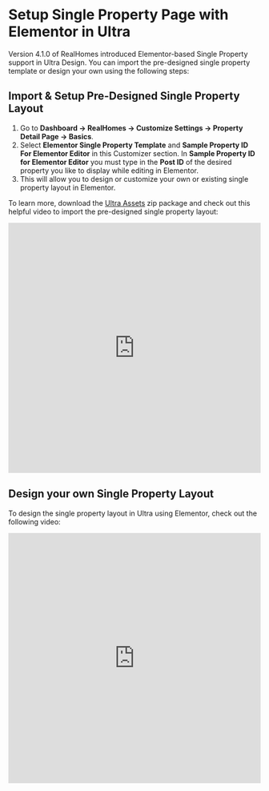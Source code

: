 # Setup Single Property Page with Elementor in Ultra

Version 4.1.0 of RealHomes introduced Elementor-based Single Property support in Ultra Design. You can import the pre-designed single property template or design your own using the following steps:

## **Import & Setup Pre-Designed Single Property Layout**

1. Go to **Dashboard → RealHomes → Customize Settings → Property Detail Page → Basics**.
2. Select **Elementor Single Property Template** and **Sample Property ID For Elementor Editor** in this Customizer section. In **Sample Property ID for Elementor Editor** you must type in the **Post ID** of the desired property you like to display while editing in Elementor.
3. This will allow you to design or customize your own or existing single property layout in Elementor.

To learn more, download the <a href="https://realhomes.io/documentation/ultra-assets.zip">Ultra Assets</a> zip package and check out this helpful video to import the pre-designed single property layout:

<iframe width="100%" height="500" src="https://www.youtube.com/embed/VUvC9TvynpA" title="YouTube video player" frameborder="0" allow="accelerometer; autoplay; clipboard-write; encrypted-media; gyroscope; picture-in-picture; web-share" allowfullscreen></iframe>

## **Design your own Single Property Layout**

To design the single property layout in Ultra using Elementor, check out the following video:

<iframe width="100%" height="500" src="https://www.youtube.com/embed/T3NZlWMbNDM" title="YouTube video player" frameborder="0" allow="accelerometer; autoplay; clipboard-write; encrypted-media; gyroscope; picture-in-picture; web-share" allowfullscreen></iframe>
